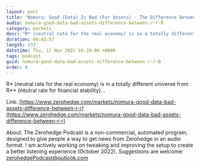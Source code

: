 ```yaml
---
layout: post
title: "Nomura: Good (Data) Is Bad (For Assets) - The Difference Between R* &amp; R**"
audio: nomura-good-data-bad-assets-difference-between-r-r-0
category: markets
desc: "R* (neutral rate for the real economy) is in a totally different universe from R** (neutral rate for financial stability)..."
duration: 00:03:57
length: 237
datetime: Thu, 17 Nov 2022 16:20:00 +0000
tags: podcast
guid: nomura-good-data-bad-assets-difference-between-r-r-0
order: 0
---
```

R* (neutral rate for the real economy) is in a totally different universe from R** (neutral rate for financial stability)...

Link: [https://www.zerohedge.com/markets/nomura-good-data-bad-assets-difference-between-r-r](https://www.zerohedge.com/markets/nomura-good-data-bad-assets-difference-between-r-r)

About: The Zerohedge Podcast is a non-commercial, automated program, designed to give people a way to get news from Zerohedge in an audio format.  I am actively working on tweaking and improving the setup to create a better listening experience (October 2022).  Suggestions are welcome: [zerohedgePodcast@outlook.com](mailto:zerohedgePodcast@outlook.com)
